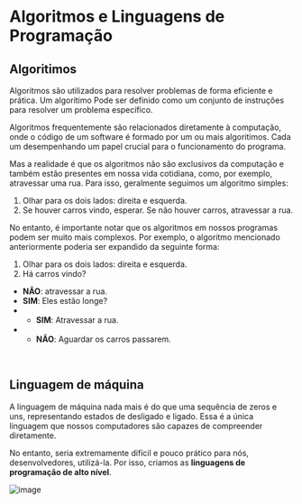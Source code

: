 # Algoritmos e Linguagens de Programação

## Algoritimos
Algoritmos são utilizados para resolver problemas de forma eficiente e prática. Um algoritimo Pode ser definido como um conjunto de instruções para resolver um problema específico.

Algoritmos frequentemente são relacionados diretamente à computação, onde o código de um software é formado por um ou mais algoritimos. Cada um desempenhando um papel crucial para o funcionamento do programa.

Mas a realidade é que os algoritmos não são exclusivos da computação e também estão presentes em nossa vida cotidiana, como, por exemplo, atravessar uma rua. Para isso, geralmente seguimos um algoritmo simples:

1. Olhar para os dois lados: direita e esquerda.
2. Se houver carros vindo, esperar. Se não houver carros, atravessar a rua.

No entanto, é importante notar que os algoritmos em nossos programas podem ser muito mais complexos. Por exemplo, o algoritmo mencionado anteriormente poderia ser expandido da seguinte forma:

1. Olhar para os dois lados: direita e esquerda.
2. Há carros vindo?
+ __NÃO__: atravessar a rua.
+ __SIM__: Eles estão longe?
+ + __SIM__: Atravessar a rua.
+ + __NÃO__: Aguardar os carros passarem.

<br>

## Linguagem de máquina
A linguagem de máquina nada mais é do que uma sequência de zeros e uns, representando estados de desligado e ligado. Essa é a única linguagem que nossos computadores são capazes de compreender diretamente.

No entanto, seria extremamente difícil e pouco prático para nós, desenvolvedores, utilizá-la. Por isso, criamos as __linguagens de programação de alto nível__.


![image](https://github.com/FireguiQueen/Java/assets/98475125/3a238f1d-3a33-437c-9d0a-b1e999cc6601)

